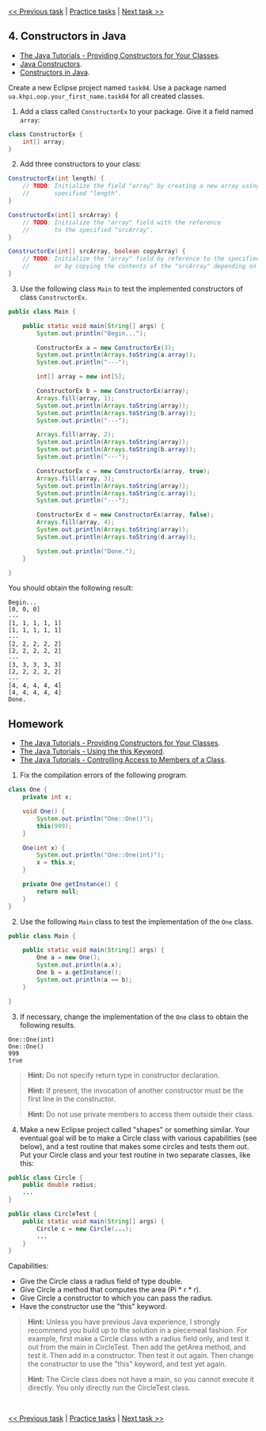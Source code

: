 [<< Previous task](task03.md) | [Practice tasks](readme.md#practice) | [Next task >>](task05.md)

<span id="task_04"></span>
## 4. Constructors in Java

- [The Java Tutorials - Providing Constructors for Your Classes](https://docs.oracle.com/javase/tutorial/java/javaOO/constructors.html).
- [Java Constructors](https://www.tutorialspoint.com/java/java_constructors.htm).
- [Constructors in Java](https://www.javatpoint.com/java-constructor).

Create a new Eclipse project named `task04`. Use a package named `ua.khpi.oop.your_first_name.task04` for all created classes.

1) Add a class called `ConstructorEx` to your package. Give it a field named `array`:

```java
class ConstructorEx {
	int[] array;
}
```
2) Add three constructors to your class:

```java
ConstructorEx(int length) {
	// TODO: Initialize the field "array" by creating a new array using the
	//       specified "length".
}

ConstructorEx(int[] srcArray) {
	// TODO: Initialize the "array" field with the reference
	//       to the specified "srcArray".
}

ConstructorEx(int[] srcArray, boolean copyArray) {
	// TODO: Initialize the "array" field by reference to the specified "srcArray"
	//       or by copying the contents of the "srcArray" depending on the "copyArray" flag.
}
```

3) Use the following class `Main` to test the implemented constructors of class `ConstructorEx`.

```java
public class Main {

	public static void main(String[] args) {
		System.out.println("Begin...");

		ConstructorEx a = new ConstructorEx(3);
		System.out.println(Arrays.toString(a.array));
		System.out.println("---");

		int[] array = new int[5];

		ConstructorEx b = new ConstructorEx(array);
		Arrays.fill(array, 1);
		System.out.println(Arrays.toString(array));
		System.out.println(Arrays.toString(b.array));
		System.out.println("---");

		Arrays.fill(array, 2);
		System.out.println(Arrays.toString(array));
		System.out.println(Arrays.toString(b.array));
		System.out.println("---");

		ConstructorEx c = new ConstructorEx(array, true);
		Arrays.fill(array, 3);
		System.out.println(Arrays.toString(array));
		System.out.println(Arrays.toString(c.array));
		System.out.println("---");

		ConstructorEx d = new ConstructorEx(array, false);
		Arrays.fill(array, 4);
		System.out.println(Arrays.toString(array));
		System.out.println(Arrays.toString(d.array));

		System.out.println("Done.");
	}

}
```

You should obtain the following result:

```
Begin...
[0, 0, 0]
---
[1, 1, 1, 1, 1]
[1, 1, 1, 1, 1]
---
[2, 2, 2, 2, 2]
[2, 2, 2, 2, 2]
---
[3, 3, 3, 3, 3]
[2, 2, 2, 2, 2]
---
[4, 4, 4, 4, 4]
[4, 4, 4, 4, 4]
Done.
```

<span id="task_04_homework"></span>
## Homework

- [The Java Tutorials - Providing Constructors for Your Classes](https://docs.oracle.com/javase/tutorial/java/javaOO/constructors.html).
- [The Java Tutorials - Using the this Keyword](https://docs.oracle.com/javase/tutorial/java/javaOO/thiskey.html).
- [The Java Tutorials - Controlling Access to Members of a Class](https://docs.oracle.com/javase/tutorial/java/javaOO/accesscontrol.html).


1) Fix the compilation errors of the following program.

```java
class One {
	private int x;

	void One() {
		System.out.println("One::One()");
		this(999);
	}

	One(int x) {
		System.out.println("One::One(int)");
		x = this.x;
	}

	private One getInstance() {
		return null;
	}
}
```

2) Use the following `Main` class to test the implementation of the `One` class.

```java
public class Main {

	public static void main(String[] args) {
		One a = new One();
		System.out.println(a.x);
		One b = a.getInstance();
		System.out.println(a == b);
	}

}
```

3) If necessary, сhange the implementation of the `One` class to obtain the following results.

```
One::One(int)
One::One()
999
true
```

> **Hint:** Do not specify return type in constructor declaration.
>
> **Hint:** If present, the invocation of another constructor must be the first line in the constructor.
>
> **Hint:** Do not use private members to access them outside their class.

4) Make a new Eclipse project called "shapes" or something similar. Your eventual goal will be to make a Circle class with various capabilities (see below), and a test routine that makes some circles and tests them out. Put your Circle class and your test routine in two separate classes, like this:

```java
public class Circle {
	public double radius;
	...
}
```

```java
public class CircleTest {
	public static void main(String[] args) {
		Circle c = new Circle(...);
		...
	}
}
```

Capabilities:

- Give the Circle class a radius field of type double.
- Give Circle a method that computes the area (Pi * r * r).
- Give Circle a constructor to which you can pass the radius.
- Have the constructor use the "this" keyword.

> **Hint:** Unless you have previous Java experience, I strongly recommend you build up to the solution in a piecemeal fashion. For example, first make a Circle class with a radius field only, and test it out from the main in CircleTest. Then add the getArea method, and test it. Then add in a constructor. Then test it out again. Then change the constructor to use the "this" keyword, and test yet again.
>
> **Hint:** The Circle class does not have a main, so you cannot execute it directly. You only directly run the CircleTest class.

<br>

[<< Previous task](task03.md) | [Practice tasks](readme.md#practice) | [Next task >>](task05.md)


